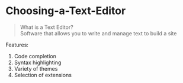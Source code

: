 # Choosing-a-Text-Editor 

> What is a Text Editor?  
Software that allows you to write and manage text to build a site

Features: 
1. Code completion 
2. Syntax highlighting
3. Variety of themes 
4. Selection of extensions 
